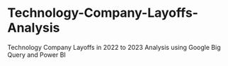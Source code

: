 # Technology-Company-Layoffs-Analysis
Technology Company Layoffs in 2022 to 2023 Analysis using Google Big Query and Power BI

